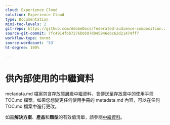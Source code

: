 ```yaml
---
cloud: Experience Cloud
solution: Experience Cloud
type: Documentation
mini-toc-levels: 2
git-repo: https://github.com/AdobeDocs/federated-audience-composition.zh-Hant
source-git-commit: 7fc4914fbb7276b0507d945846ebc62d21474ff7
workflow-type: tm+mt
source-wordcount: '53'
ht-degree: 100%

---
```



# 供內部使用的中繼資料

metadata.md 檔案包含存放庫層級中繼資料，會傳送至存放庫中的使用手冊 TOC.md 檔案。如果您想變更任何使用手冊的 metadata.md 內容，可以在任何 TOC.md 檔案中進行更改。

如需&#x200B;**解決方案**、**產品**&#x200B;和&#x200B;**類型**&#x200B;的有效值清單，請參閱[中繼資料](https://experienceleague.adobe.com/docs/authoring-guide-exl/using/editing/user-guide-setup/metadata.html)。
